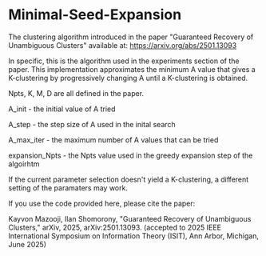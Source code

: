 # Minimal-Seed-Expansion
The clustering algorithm introduced in the paper "Guaranteed Recovery of Unambiguous Clusters" available at:  https://arxiv.org/abs/2501.13093  

In specific, this is the algorithm used in the experiments section of the paper.  This implementation approximates the minimum A value that gives a K-clustering by progressively changing A until a K-clustering is obtained.

Npts, K, M, D are all defined in the paper.

A_init - the initial value of A tried

A_step - the step size of A used in the inital search

A_max_iter - the maximum number of A values that can be tried

expansion_Npts - the Npts value used in the greedy expansion step of the algoirhtm


If the current parameter selection doesn't yield a K-clustering, a different setting of the paramaters may work.


If you use the code provided here, please cite the paper:

Kayvon Mazooji, Ilan Shomorony, "Guaranteed Recovery of Unambiguous Clusters," arXiv, 2025, arXiv:2501.13093.
(accepted to 2025 IEEE International Symposium on Information Theory (ISIT), Ann Arbor, Michigan, June 2025)
